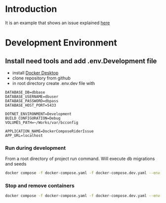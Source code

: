 # Introduction

It is an example that shows an issue explained [here](https://youtrack.jetbrains.com/issue/IDEA-320867/Stop-services-doest-work-correcty-because-of-.env-file)

# Development Environment

## Install need tools and add .env.Development file

- install [Docker Desktop](https://www.docker.com/products/docker-desktop/)
- clone repository from github
- in root directory create .env.dev file with
```.env.dev
DATABASE_DB=dbbase
DATABASE_USERNAME=dbuser
DATABASE_PASSWORD=dbpass
DATABASE_HOST_PORT=5433

DOTNET_ENVIRONMENT=Development
BUILD_CONFIGURATION=Debug
VOLUMES_PATH=~/Works/var/bcconfig

APPLICATION_NAME=DockerComposeRiderIssue
APP_URL=localhost
```

### Run during development

From a root directory of project run command. Will execute db migrations and seeds
```bash
docker compose -f docker-compose.yaml -f docker-compose.dev.yaml --env-file .env.dev -p docker-compose-rider-issue up --build --remove-orphans
```

### Stop and remove containers
```bash
docker compose -f docker-compose.yaml -f docker-compose.dev.yaml --env-file .env.dev -p docker-compose-rider-issue down
```